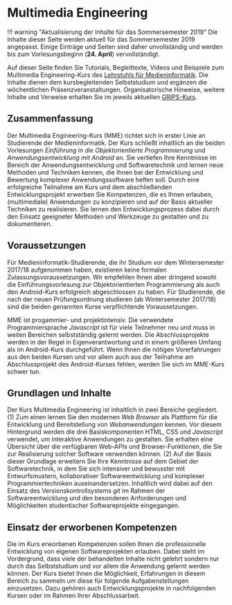 # Multimedia Engineering

!!! warning "Aktualisierung der Inhalte für das Sommersemester 2019"
	Die Inhalte dieser Seite werden aktuell für das Sommersemester 2019 angepasst. Einige Einträge und Seiten sind daher unvollständig und werden bis zum Vorlesungsbeginn (**24. April**) vervollständigt.

Auf dieser Seite finden Sie Tutorials, Begleittexte, Videos und Beispiele zum Multimedia Engineering-Kurs des [Lehrstuhls für Medieninformatik](https://www.uni-regensburg.de/sprache-literatur-kultur/medieninformatik/). Die Inhalte dienen dem kursbegleitenden Selbststudium und ergänzen die wöchentlichen Präsenzveranstaltungen. Organisatorische Hinweise, weitere Inhalte und Verweise erhalten Sie im jeweils aktuellen [GRIPS-Kurs](https://elearning.uni-regensburg.de/course/view.php?id=37438). 

## Zusammenfassung
Der Multimedia Engineering-Kurs (MME) richtet sich in erster Linie an Studierende der Medieninformatik. Der Kurs schließt inhaltlich an die beiden Vorlesungen *Einführung in die Objektorientierte Programmierung* und *Anwendungsentwicklung mit Android* an. Sie vertiefen Ihre Kenntnisse im Bereich der Anwendungsentwicklung und Softwaretechnik und lernen neue Methoden und Techniken kennen, die Ihnen bei der Entwicklung und Bewertung komplexer Anwendungssoftware helfen soll. Durch eine erfolgreiche Teilnahme am Kurs und dem abschließenden Entwicklungsprojekt erwerben Sie Kompetenzen, die es Ihnen erlauben, (multimediale) Anwendungen zu konzipieren und auf der Basis aktueller Techniken zu realisieren. Sie lernen den Entwicklungsprozess dabei durch den Einsatz geeigneter Methoden und Werkzeuge zu gestalten und zu dokumentieren. 

## Voraussetzungen
Für Medieninformatik-Studierende, die ihr Studium vor dem Wintersemester 2017/18 aufgenommen haben, existieren keine formalen Zulassungsvoraussetzungen. Wir empfehlen Ihnen aber dringend sowohl die Einführungsvorlesung zur Objektorientierten Programmierung als auch den Android-Kurs erfolgreich abgeschlossen zu haben. Für Studierende, die nach der neuen Prüfungsordnung studieren (ab Wintersemester 2017/18) sind die beiden genannten Kurse verpflichtende Voraussetzungen.

MME ist progammier- und projektintensiv. Die verwendete Programmiersprache *Javascript* ist für viele Teilnehmer neu und muss in weiten Bereichen selbstständig gelernt werden. Die Abschlussprojekte werden in der Regel in Eigenverantwortung und in einem größeren Umfang als im Android-Kurs durchgeführt. Wenn Ihnen die nötigen Vorerfahrungen aus den beiden Kursen und vor allem auch aus der Teilnahme am Abschlussprojekt des Android-Kurses fehlen, werden Sie sich im MME-Kurs schwer tun.

## Grundlagen und Inhalte
Der Kurs Multimedia Engineering ist inhaltlich in zwei Bereiche gegliedert. (1) Zum einen lernen Sie den modernen *Web Browser* als Plattform für die Entwicklung und Bereitstellung von *Webanwendungen* kennen. Vor diesem Hintergrund werden die drei Basiskomponenten HTML, CSS und *Javascript* verwendet, um interaktive Anwendungen zu gestalten. Sie erhalten eine Übersicht über die verfügbaren Web-APIs und Browser-Funktionen, die Sie zur Realisierung solcher Software verwenden können. (2) Auf der Basis dieser Grundlage erweitern Sie Ihre Kenntnisse auf dem Gebiet der Softwaretechnik, in dem Sie sich intensiver und bewusster mit Entwurfsmustern, kollaborativer Softwareentwicklung und komplexer Programmiertechniken auseinandersetzen. Inhaltlich wird dabei auf den Einsatz des Versionskontrollsystems *git* im Rahmen der Softwareentwicklung und den besonderen Anforderungen und Möglichkeiten studentischer Softwareprojekte eingegangen. 

## Einsatz der erworbenen Kompetenzen
Die im Kurs erworbenen Kompetenzen sollen Ihnen die professionelle Entwicklung von eigenen Softwareprojekten erlauben. Dabei steht im Vordergrund, dass viele der behandelten Inhalte nicht gelehrt sondern nur durch das Selbststudium und vor allem die Anwendung gelernt werden können. Der Kurs bietet Ihnen die Möglichkeit, Erfahrungen in diesem Bereich zu sammeln um diese für folgende Aufgabenstellungen einzusetzen. Dazu gehören auch Entwicklungsprojekte in nachfolgenden Kursen oder im Rahmen Ihrer Abschlussarbeit.
